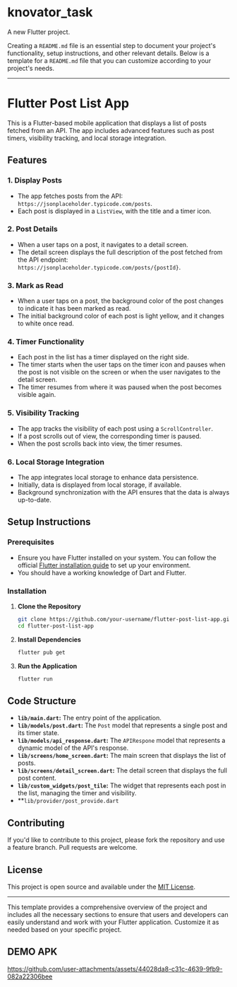 # knovator_task

A new Flutter project.

Creating a `README.md` file is an essential step to document your project's functionality, setup instructions, and other relevant details. Below is a template for a `README.md` file that you can customize according to your project's needs.

---

# **Flutter Post List App**

This is a Flutter-based mobile application that displays a list of posts fetched from an API. The app includes advanced features such as post timers, visibility tracking, and local storage integration.

## **Features**

### **1. Display Posts**
- The app fetches posts from the API: `https://jsonplaceholder.typicode.com/posts`.
- Each post is displayed in a `ListView`, with the title and a timer icon.

### **2. Post Details**
- When a user taps on a post, it navigates to a detail screen.
- The detail screen displays the full description of the post fetched from the API endpoint: `https://jsonplaceholder.typicode.com/posts/{postId}`.

### **3. Mark as Read**
- When a user taps on a post, the background color of the post changes to indicate it has been marked as read.
- The initial background color of each post is light yellow, and it changes to white once read.

### **4. Timer Functionality**
- Each post in the list has a timer displayed on the right side.
- The timer starts when the user taps on the timer icon and pauses when the post is not visible on the screen or when the user navigates to the detail screen.
- The timer resumes from where it was paused when the post becomes visible again.

### **5. Visibility Tracking**
- The app tracks the visibility of each post using a `ScrollController`.
- If a post scrolls out of view, the corresponding timer is paused.
- When the post scrolls back into view, the timer resumes.

### **6. Local Storage Integration**
- The app integrates local storage to enhance data persistence.
- Initially, data is displayed from local storage, if available.
- Background synchronization with the API ensures that the data is always up-to-date.

## **Setup Instructions**

### **Prerequisites**
- Ensure you have Flutter installed on your system. You can follow the official [Flutter installation guide](https://flutter.dev/docs/get-started/install) to set up your environment.
- You should have a working knowledge of Dart and Flutter.

### **Installation**

1. **Clone the Repository**
   ```bash
   git clone https://github.com/your-username/flutter-post-list-app.git
   cd flutter-post-list-app
   ```

2. **Install Dependencies**
   ```bash
   flutter pub get
   ```

3. **Run the Application**
   ```bash
   flutter run
   ```

## **Code Structure**

- **`lib/main.dart`:** The entry point of the application.
- **`lib/models/post.dart`:** The `Post` model that represents a single post and its timer state.
- **`lib/models/api_response.dart`:** The `APIRespone` model that represents a dynamic model of the API's response.
- **`lib/screens/home_screen.dart`:** The main screen that displays the list of posts.
- **`lib/screens/detail_screen.dart`:** The detail screen that displays the full post content.
- **`lib/custom_widgets/post_tile`:** The widget that represents each post in the list, managing the timer and visibility.
- **`lib/provider/post_provide.dart`


## **Contributing**

If you'd like to contribute to this project, please fork the repository and use a feature branch. Pull requests are welcome.

## **License**

This project is open source and available under the [MIT License](LICENSE).

---

This template provides a comprehensive overview of the project and includes all the necessary sections to ensure that users and developers can easily understand and work with your Flutter application. Customize it as needed based on your specific project.

## DEMO APK




https://github.com/user-attachments/assets/44028da8-c31c-4639-9fb9-082a22306bee

